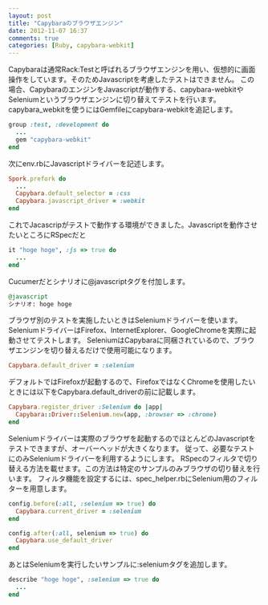 ```yaml
---
layout: post
title: "Capybaraのブラウザエンジン"
date: 2012-11-07 16:37
comments: true
categories: [Ruby, capybara-webkit]
---
```

Capybaraは通常Rack:Testと呼ばれるブラウザエンジンを用い、仮想的に画面操作をしています。そのためJavascriptを考慮したテストはできません。
この場合、CapybaraのエンジンをJavascriptが動作する、capybara-webkitやSeleniumというブラウザエンジンに切り替えてテストを行います。
capybara_webkitを使うにはGemfileにcapybara-webkitを追記します。
``` ruby
group :test, :development do
  ...
  gem "capybara-webkit"
end
```
次にenv.rbにJavascriptドライバーを記述します。
``` ruby
Spork.prefork do
  ...
  Capybara.default_selector = :css
  Capybara.javascript_driver = :webkit
end
```
これでJacascripがテストで動作する環境ができました。Javascriptを動作させたいところにRSpecだと
``` ruby
it "hoge hoge", :js => true do
  ...
end
```
Cucumerだとシナリオに@javascriptタグを付加します。
``` ruby
@javascript
シナリオ: hoge hoge
```
ブラウザ別のテストを実施したいときはSeleniumドライバーを使います。
SeleniumドライバーはFirefox、InternetExplorer、GoogleChromeを実際に起動させてテストします。
SeleniumはCapybaraに同梱されているので、ブラウザエンジンを切り替えるだけで使用可能になります。
``` ruby
Capybara.default_driver = :selenium
```
デフォルトではFirefoxが起動するので、FirefoxではなくChromeを使用したいときには以下をCapybara.default_driverの前に記載します。
``` ruby
Capybara.register_driver :Selenium do |app|
  Capybara::Driver::Selenium.new(app, :browser => :chrome)
end
```

Seleniumドライバーは実際のブラウザを起動するのでほとんどのJavascriptをテストできますが、オーバーヘッドが大きくなります。
従って、必要なテストにのみSeleniumドライバーを利用するようにします。
RSpecのフィルタで切り替える方法を載せます。この方法は特定のサンプルのみブラウザの切り替えを行います。
フィルタ機能を設定するには、spec_helper.rbにSelenium用のフィルターを用意します。
``` ruby
config.before(:all, :selenium => true) do
  Capybara.current_driver = :selenium
end

config.after(:all, selenium => true) do
  Capybara.use_default_driver
end
```
あとはSeleniumを実行したいサンプルに:seleniumタグを追加します。
``` ruby
describe "hoge hoge", :selenium => true do
  ...
end
```
